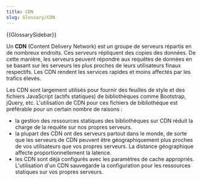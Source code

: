 ```yaml
---
title: CDN
slug: Glossary/CDN
---
```


{{GlossarySidebar}}

Un **CDN** (Content Delivery Network) est un groupe de serveurs répartis en de nombreux endroits. Ces serveurs répliquent des copies des données. De cette manière, les serveurs peuvent répondre aux requêtes de données en se basant sur les serveurs les plus proches de leurs utilisateurs finaux respectifs. Les CDN rendent les services rapides et moins affectés par les trafics élevés.

Les CDN sont largement utilisés pour fournir des feuilles de style et des fichiers JavaScript (actifs statiques) de bibliothèques comme Bootstrap, jQuery, etc. L'utilisation de CDN pour ces fichiers de bibliothèque est préférable pour un certain nombre de raisons :

- la gestion des ressources statiques des bibliothèques sur CDN réduit la charge de la requête sur nos propres serveurs.
- la plupart des CDN ont des serveurs partout dans le monde, de sorte que les serveurs de CDN peuvent être géographiquement plus proches de vos utilisateurs que vos propres serveurs. La distance géographique affecte proportionnellement la latence.
- les CDN sont déjà configurés avec les paramètres de cache appropriés. L'utilisation d'un CDN sauvegarde la configuration pour les ressources statiques sur vos propres serveurs.
